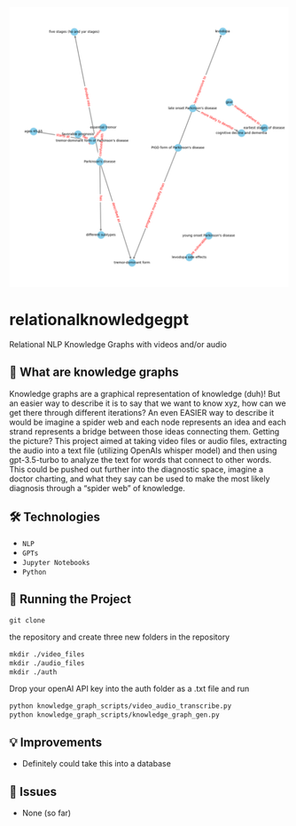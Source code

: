 ![GitHub Logo](https://github.com/shayonkeating/relationalknowledgegpt/blob/main/text_files/graph_image.png)

# relationalknowledgegpt
Relational NLP Knowledge Graphs with videos and/or audio

## 🚀 What are knowledge graphs
Knowledge graphs are a graphical representation of knowledge (duh)! But an easier way to describe it is to say that we want to know xyz, how can we get there through different iterations? An even EASIER way to describe it would be imagine a spider web and each node represents an idea and each strand represents a bridge between those ideas connecting them. Getting the picture? This project aimed at taking video files or audio files, extracting the audio into a text file (utilizing OpenAIs whisper model) and then using gpt-3.5-turbo to analyze the text for words that connect to other words. This could be pushed out further into the diagnostic space, imagine a doctor charting, and what they say can be used to make the most likely diagnosis through a “spider web” of knowledge.

## 🛠️ Technologies

- `NLP`
- `GPTs`
- `Jupyter Notebooks`
- `Python`

## 🚦 Running the Project

```shell
git clone
```
the repository and create three new folders in the repository

```shell
mkdir ./video_files
mkdir ./audio_files
mkdir ./auth
```

Drop your openAI API key into the auth folder as a .txt file and run 

```shell
python knowledge_graph_scripts/video_audio_transcribe.py
python knowledge_graph_scripts/knowledge_graph_gen.py
```

## 💡 Improvements
- Definitely could take this into a database

## 🐞 Issues
- None (so far)
